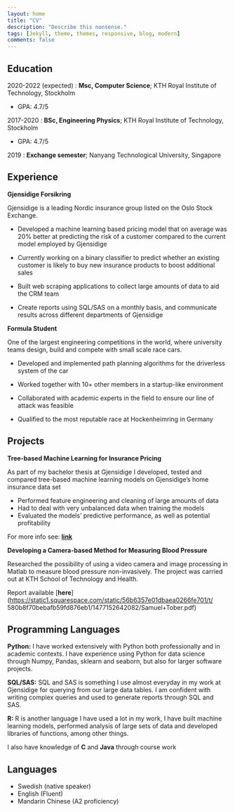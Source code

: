 ```yaml
---
layout: home
title: "CV"
description: "Describe this nonsense."
tags: [Jekyll, theme, themes, responsive, blog, modern]
comments: false
---
```


Education
---------

2020-2022 (expected)
:   **Msc, Computer Science**; KTH Royal Institute of Technology, Stockholm
* GPA: 4.7/5

2017-2020
:   **BSc, Engineering Physics**; KTH Royal Institute of Technology, Stockholm
* GPA: 4.7/5

2019
:   **Exchange semester**; Nanyang Technological University, Singapore


Experience
----------

**Gjensidige Forsikring**

Gjensidige is a leading Nordic insurance group listed on the Oslo Stock Exchange.

* Developed a machine learning based pricing model that on average was 20% better at predicting the risk of a
customer compared to the current model employed by Gjensidige

* Currently working on a binary classifier to predict whether an existing customer is likely to buy new insurance
products to boost additional sales

* Built web scraping applications to collect large amounts of data to aid the CRM team

* Create reports using SQL/SAS on a monthly basis, and communicate results across different departments of
Gjensidige

**Formula Student**

One of the largest engineering competitions in the world, where university teams design, build and compete with
small scale race cars.

* Developed and implemented path planning algorithms for the driverless system of the car

*  Worked together with 10+ other members in a startup-like environment

*  Collaborated with academic experts in the field to ensure our line of attack was feasible

*  Qualified to the most reputable race at Hockenheimring in Germany

Projects
--------------------

**Tree-based Machine Learning for Insurance Pricing**

As part of my bachelor thesis at Gjensidige I developed, tested and compared tree-based machine learning models
on Gjensidige’s home insurance data set

* Performed feature engineering and cleaning of large amounts of data
* Had to deal with very unbalanced data when training the models
* Evaluated the models’ predictive performance, as well as potential profitability

For more info see: [**link**](https://github.com/samueltober/Insurance-ML)

**Developing a Camera-based Method for Measuring Blood Pressure**

Researched the possibility of using a video camera and image processing in Matlab to measure blood pressure non-invasively. The project was carried out at KTH School of Technology and Health.

Report available [**here**](https://static1.squarespace.com/static/56b6357e01dbaea0266fe701/t/
580b8f70bebafb59fd876eb1/1477152642082/Samuel+Tober.pdf)

Programming Languages
--------------------

**Python:** I have worked extensively with Python both professionally and in academic contexts. I have experience using Python for data science through Numpy, Pandas, sklearn and seaborn, but also for larger software projects. 

**SQL/SAS:** SQL and SAS is something I use almost everyday in my work at Gjensidige for querying from our large data tables. I am confident with writing complex queries and used to generate reports through SQL and SAS.

**R:** R is another language I have used a lot in my work, I have built machine learning models, performed analysis of large sets of data and developed libraries of functions, among other things. 

I also have knowledge of **C** and **Java** through course work


Languages
--------------------
* Swedish (native speaker)
* English (Fluent)
* Mandarin Chinese (A2 proficiency)
